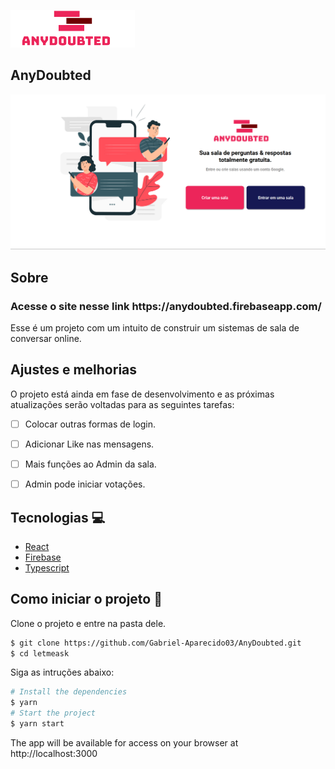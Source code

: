 <p aling="center">
    <img alt="AnyDoubted" src="./src/assets/images/logo.png">
</p>

## AnyDoubted
<div aling="center">
    <img src="./src/assets/images/HOME-LANDING.png">
</div>

## Sobre

<div>
    <h3>Acesse o site nesse link <a>https://anydoubted.firebaseapp.com/</a></h3>
    <p>Esse é um projeto com um intuito de construir um sistemas de sala de conversar online.</p>
</div>

## Ajustes e melhorias
O projeto está ainda em fase de desenvolvimento e as próximas atualizações serão voltadas para as seguintes tarefas:
- [ ] Colocar outras formas de login.
- [ ] Adicionar Like nas mensagens.
- [ ] Mais funções ao Admin da sala.
- [ ] Admin pode iniciar votações.


## Tecnologias :computer:

- [React](https://reactjs.org/)
- [Firebase](https://firebase.google.com/)
- [Typescript](https://www.typescriptlang.org/)

## Como iniciar o projeto :rocket:
Clone o projeto e entre na pasta dele.

```bash
$ git clone https://github.com/Gabriel-Aparecido03/AnyDoubted.git
$ cd letmeask
```

Siga as intruções abaixo:
```bash
# Install the dependencies
$ yarn
# Start the project
$ yarn start
```
The app will be available for access on your browser at http://localhost:3000